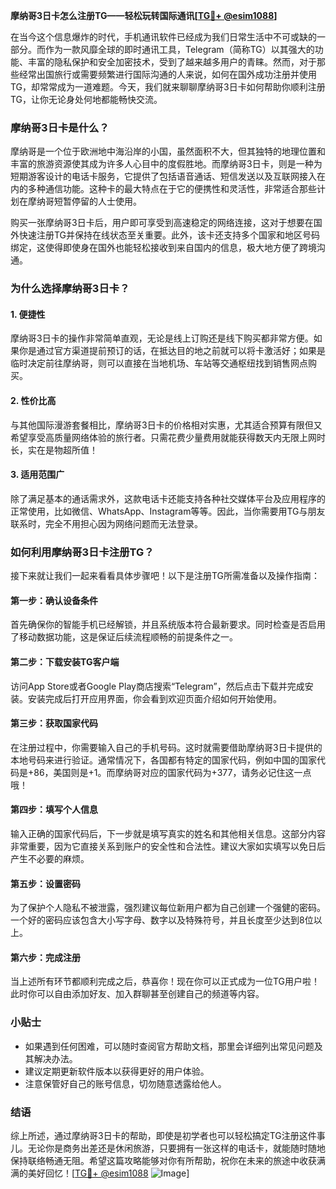 **摩纳哥3日卡怎么注册TG——轻松玩转国际通讯[[TG💪+ @esim1088](https://t.me/s/esim1088)]**

在当今这个信息爆炸的时代，手机通讯软件已经成为我们日常生活中不可或缺的一部分。而作为一款风靡全球的即时通讯工具，Telegram（简称TG）以其强大的功能、丰富的隐私保护和安全加密技术，受到了越来越多用户的青睐。然而，对于那些经常出国旅行或需要频繁进行国际沟通的人来说，如何在国外成功注册并使用TG，却常常成为一道难题。今天，我们就来聊聊摩纳哥3日卡如何帮助你顺利注册TG，让你无论身处何地都能畅快交流。

### 摩纳哥3日卡是什么？

摩纳哥是一个位于欧洲地中海沿岸的小国，虽然面积不大，但其独特的地理位置和丰富的旅游资源使其成为许多人心目中的度假胜地。而摩纳哥3日卡，则是一种为短期游客设计的电话卡服务，它提供了包括语音通话、短信发送以及互联网接入在内的多种通信功能。这种卡的最大特点在于它的便携性和灵活性，非常适合那些计划在摩纳哥短暂停留的人士使用。

购买一张摩纳哥3日卡后，用户即可享受到高速稳定的网络连接，这对于想要在国外快速注册TG并保持在线状态至关重要。此外，该卡还支持多个国家和地区号码绑定，这使得即使身在国外也能轻松接收到来自国内的信息，极大地方便了跨境沟通。

### 为什么选择摩纳哥3日卡？

#### 1. **便捷性**
摩纳哥3日卡的操作非常简单直观，无论是线上订购还是线下购买都非常方便。如果你是通过官方渠道提前预订的话，在抵达目的地之前就可以将卡激活好；如果是临时决定前往摩纳哥，则可以直接在当地机场、车站等交通枢纽找到销售网点购买。

#### 2. **性价比高**
与其他国际漫游套餐相比，摩纳哥3日卡的价格相对实惠，尤其适合预算有限但又希望享受高质量网络体验的旅行者。只需花费少量费用就能获得数天内无限上网时长，实在是物超所值！

#### 3. **适用范围广**
除了满足基本的通话需求外，这款电话卡还能支持各种社交媒体平台及应用程序的正常使用，比如微信、WhatsApp、Instagram等等。因此，当你需要用TG与朋友联系时，完全不用担心因为网络问题而无法登录。

### 如何利用摩纳哥3日卡注册TG？

接下来就让我们一起来看看具体步骤吧！以下是注册TG所需准备以及操作指南：

#### 第一步：确认设备条件
首先确保你的智能手机已经解锁，并且系统版本符合最新要求。同时检查是否启用了移动数据功能，这是保证后续流程顺畅的前提条件之一。

#### 第二步：下载安装TG客户端
访问App Store或者Google Play商店搜索“Telegram”，然后点击下载并完成安装。安装完成后打开应用界面，你会看到欢迎页面介绍如何开始使用。

#### 第三步：获取国家代码
在注册过程中，你需要输入自己的手机号码。这时就需要借助摩纳哥3日卡提供的本地号码来进行验证。通常情况下，各国都有特定的国家代码，例如中国的国家代码是+86，美国则是+1。而摩纳哥对应的国家代码为+377，请务必记住这一点哦！

#### 第四步：填写个人信息
输入正确的国家代码后，下一步就是填写真实的姓名和其他相关信息。这部分内容非常重要，因为它直接关系到账户的安全性和合法性。建议大家如实填写以免日后产生不必要的麻烦。

#### 第五步：设置密码
为了保护个人隐私不被泄露，强烈建议每位新用户都为自己创建一个强健的密码。一个好的密码应该包含大小写字母、数字以及特殊符号，并且长度至少达到8位以上。

#### 第六步：完成注册
当上述所有环节都顺利完成之后，恭喜你！现在你可以正式成为一位TG用户啦！此时你可以自由添加好友、加入群聊甚至创建自己的频道等内容。

### 小贴士

- 如果遇到任何困难，可以随时查阅官方帮助文档，那里会详细列出常见问题及其解决办法。
- 建议定期更新软件版本以获得更好的用户体验。
- 注意保管好自己的账号信息，切勿随意透露给他人。

### 结语

综上所述，通过摩纳哥3日卡的帮助，即使是初学者也可以轻松搞定TG注册这件事儿。无论你是商务出差还是休闲旅游，只要拥有一张这样的电话卡，就能随时随地保持联络畅通无阻。希望这篇攻略能够对你有所帮助，祝你在未来的旅途中收获满满的美好回忆！[[TG💪+ @esim1088](https://t.me/s/esim1088) ![Image](https://i.postimg.cc/4NQfJmqS/Snipaste-2025-05-13-00-14-12.png)]